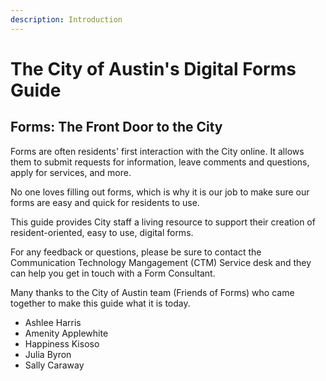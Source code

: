 ```yaml
---
description: Introduction
---
```


# The City of Austin's Digital Forms Guide

## **Forms: The Front Door to the City**

Forms are often residents' first interaction with the City online. It allows them to submit requests for information, leave comments and questions, apply for services, and more.

No one loves filling out forms, which is why it is our job to make sure our forms are easy and quick for residents to use.

This  guide provides City staff a living resource to support their creation of resident-oriented, easy to use, digital forms.

For any feedback or questions, please be sure to contact the Communication Technology Mangagement (CTM) Service desk and they can help you get in touch with a Form Consultant.

Many thanks to the City of Austin team (Friends of Forms) who came together to make this guide what it is today.

* Ashlee Harris
* Amenity Applewhite
* Happiness Kisoso
* Julia Byron
* Sally Caraway

